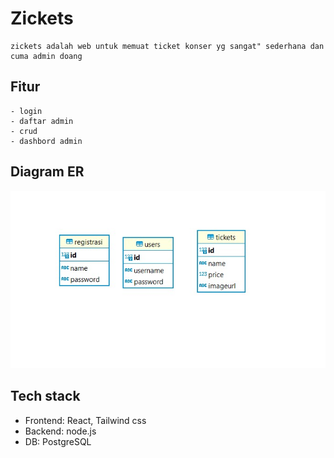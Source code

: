 # Zickets 
    zickets adalah web untuk memuat ticket konser yg sangat" sederhana dan cuma admin doang

 ## Fitur 
    - login
    - daftar admin
    - crud 
    - dashbord admin

## Diagram ER 
![Diagram ER](/schema.jpg) 

## Tech stack 
- Frontend: React, Tailwind css
- Backend: node.js
- DB: PostgreSQL 
